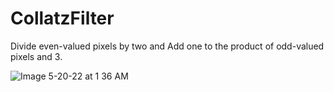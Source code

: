 # CollatzFilter

Divide even-valued pixels by two and Add one to the product of odd-valued pixels and 3.

![Image 5-20-22 at 1 36 AM](https://user-images.githubusercontent.com/18143853/169460081-45ce96be-51e4-4dab-8601-25797370d446.JPG)
